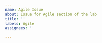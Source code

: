 ```yaml
---
name: Agile Issue
about: Issue for Agile section of the lab
title: ''
labels: Agile
assignees: ''

---
```



